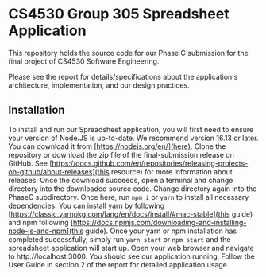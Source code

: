 # CS4530 Group 305 Spreadsheet Application

This repository holds the source code for our Phase C submission for the final project of CS4530 Software Engineering.

Please see the report for details/specifications about the application's architecture, implementation, and our design practices.

## Installation
To install and run our Spreadsheet application, you will first need to ensure your version of Node.JS is up-to-date. We recommend 
version 16.13 or later. You can download it from [https://nodejs.org/en/](here). Clone the repository or download the zip file of the final-submission 
release on GitHub. See [https://docs.github.com/en/repositories/releasing-projects-on-github/about-releases](this resource) for more information about releases. Once the download succeeds, open a terminal and change 
directory into the downloaded source code. Change directory again into the PhaseC subdirectory. Once here, run `npm i` or `yarn` to install 
all necessary dependencies. You can install yarn by following [https://classic.yarnpkg.com/lang/en/docs/install/#mac-stable](this guide) and npm following [https://docs.npmjs.com/downloading-and-installing-node-js-and-npm](this guide). Once your yarn or npm installation has 
completed successfully, simply run `yarn start` or `npm start` and the spreadsheet application will start up. Open your web browser and 
navigate to http://localhost:3000. You should see our application running. Follow the User Guide in section 2 of the report for detailed application usage.
